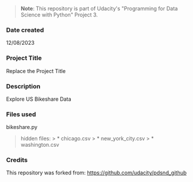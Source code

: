 >**Note**: This repository is part of Udacity's "Programming for Data Science with Python" Project 3.

### Date created
12/08/2023

### Project Title
Replace the Project Title

### Description
Explore US Bikeshare Data

### Files used
bikeshare.py
> hidden files:
    > * chicago.csv
    > * new_york_city.csv
    > * washington.csv

### Credits
This repository was forked from: https://github.com/udacity/pdsnd_github

